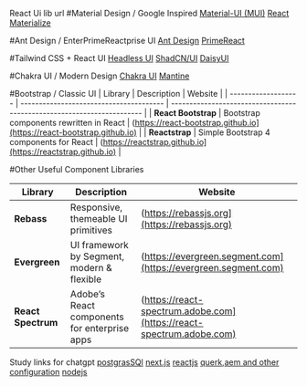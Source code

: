 React Ui lib url
#Material Design / Google Inspired
[Material-UI (MUI)](https://mui.com/material-ui/getting-started/)
[React Materialize](https://react-materialize.github.io/react-materialize/?path=/story/react-materialize--welcome)

#Ant Design / EnterPrimeReactprise UI
[Ant Design](https://ant.design/)
[PrimeReact](https://www.primefaces.org/blog/primereact-3-4-0-released/)

#Tailwind CSS + React UI
[Headless UI](https://headlessui.com/)
[ShadCN/UI](https://ui.shadcn.com/)
[DaisyUI](https://daisyui.com/)

#Chakra UI / Modern Design
[Chakra UI](https://chakra-ui.com/)
[Mantine](https://mantine.dev/)

#Bootstrap / Classic UI
| Library             | Description                             | Website                                                                |
| ------------------- | --------------------------------------- | ---------------------------------------------------------------------- |
| **React Bootstrap** | Bootstrap components rewritten in React | (https://react-bootstrap.github.io](https://react-bootstrap.github.io) |
| **Reactstrap**      | Simple Bootstrap 4 components for React | (https://reactstrap.github.io](https://reactstrap.github.io)           |

#Other Useful Component Libraries

| Library            | Description                                  | Website                                                              |
| ------------------ | -------------------------------------------- | -------------------------------------------------------------------- |
| **Rebass**         | Responsive, themeable UI primitives          | (https://rebassjs.org](https://rebassjs.org)                         |
| **Evergreen**      | UI framework by Segment, modern & flexible   | (https://evergreen.segment.com](https://evergreen.segment.com)       |
| **React Spectrum** | Adobe’s React components for enterprise apps | (https://react-spectrum.adobe.com](https://react-spectrum.adobe.com) |



Study links for chatgpt
[postgrasSQl](https://chatgpt.com/c/68f87a3f-47c4-8322-a142-85fc8fc4c02b)
[next.js](https://chatgpt.com/c/68e5eadf-a460-8321-8236-995f1ce9f055)
[reactjs](https://chatgpt.com/c/68dfe273-1158-8320-94d0-e2406b64f1f6)
[querk,aem and other configuration](https://chatgpt.com/c/68e8a829-2d78-8321-9775-38e5395d25ec)
[nodejs](https://chatgpt.com/c/68e3ffa0-d6c0-8324-9a18-54f6b3855a1a)
